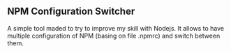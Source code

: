 ## NPM Configuration Switcher
A simple tool maded to try to improve my skill with Nodejs.
It allows to have multiple configuration of NPM (basing on file .npmrc) and switch between them.